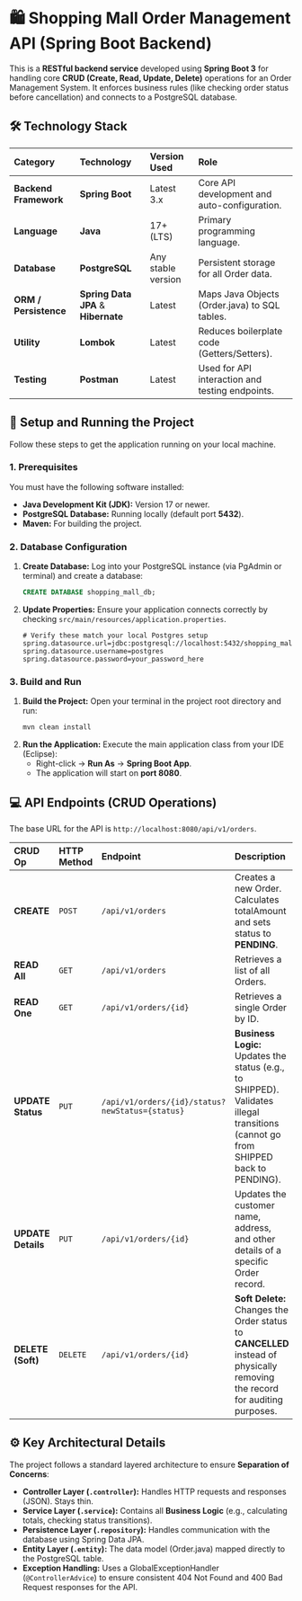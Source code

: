 # 🛍️ Shopping Mall Order Management API (Spring Boot Backend)

This is a **RESTful backend service** developed using **Spring Boot 3** for handling core **CRUD (Create, Read, Update, Delete)** operations for an Order Management System. It enforces business rules (like checking order status before cancellation) and connects to a PostgreSQL database.

## 🛠️ Technology Stack

| Category | Technology | Version Used | Role |
| :--- | :--- | :--- | :--- |
| **Backend Framework** | **Spring Boot** | Latest 3.x | Core API development and auto-configuration. |
| **Language** | **Java** | 17+ (LTS) | Primary programming language. |
| **Database** | **PostgreSQL** | Any stable version | Persistent storage for all Order data. |
| **ORM / Persistence** | **Spring Data JPA** & **Hibernate** | Latest | Maps Java Objects ($\text{Order.java}$) to SQL tables. |
| **Utility** | **Lombok** | Latest | Reduces boilerplate code (Getters/Setters). |
| **Testing** | **Postman** | Latest | Used for API interaction and testing endpoints. |

## 🚀 Setup and Running the Project

Follow these steps to get the application running on your local machine.

### 1\. Prerequisites

You must have the following software installed:

  * **Java Development Kit (JDK):** Version 17 or newer.
  * **PostgreSQL Database:** Running locally (default port **5432**).
  * **Maven:** For building the project.

### 2\. Database Configuration

1.  **Create Database:** Log into your PostgreSQL instance (via PgAdmin or terminal) and create a database:
    ```sql
    CREATE DATABASE shopping_mall_db;
    ```
2.  **Update Properties:** Ensure your application connects correctly by checking `src/main/resources/application.properties`.
    ```properties
    # Verify these match your local Postgres setup
    spring.datasource.url=jdbc:postgresql://localhost:5432/shopping_mall_db
    spring.datasource.username=postgres
    spring.datasource.password=your_password_here 
    ```

### 3\. Build and Run

1.  **Build the Project:** Open your terminal in the project root directory and run:
    ```bash
    mvn clean install
    ```
2.  **Run the Application:** Execute the main application class from your IDE (Eclipse):
      * Right-click $\rightarrow$ **Run As** $\rightarrow$ **Spring Boot App**.
      * The application will start on **port 8080**.

## 💻 API Endpoints (CRUD Operations)

The base URL for the API is `http://localhost:8080/api/v1/orders`.

| CRUD Op | HTTP Method | Endpoint | Description |
| :--- | :--- | :--- | :--- |
| **CREATE** | `POST` | `/api/v1/orders` | Creates a new Order. Calculates $\text{totalAmount}$ and sets $\text{status}$ to **PENDING**. |
| **READ All**| `GET` | `/api/v1/orders` | Retrieves a list of all Orders. |
| **READ One**| `GET` | `/api/v1/orders/{id}` | Retrieves a single Order by ID. |
| **UPDATE Status** | `PUT` | `/api/v1/orders/{id}/status?newStatus={status}` | **Business Logic:** Updates the status (e.g., to $\text{SHIPPED}$). Validates illegal transitions (cannot go from $\text{SHIPPED}$ back to $\text{PENDING}$). |
| **UPDATE Details** | `PUT` | `/api/v1/orders/{id}` | Updates the customer name, address, and other details of a specific Order record. |
| **DELETE (Soft)** | `DELETE` | `/api/v1/orders/{id}` | **Soft Delete:** Changes the Order $\text{status}$ to **CANCELLED** instead of physically removing the record for auditing purposes. |

## ⚙️ Key Architectural Details

The project follows a standard layered architecture to ensure **Separation of Concerns**:

  * **Controller Layer (`.controller`):** Handles HTTP requests and responses (JSON). Stays thin.
  * **Service Layer (`.service`):** Contains all **Business Logic** (e.g., calculating totals, checking status transitions).
  * **Persistence Layer (`.repository`):** Handles communication with the database using Spring Data JPA.
  * **Entity Layer (`.entity`):** The data model ($\text{Order.java}$) mapped directly to the PostgreSQL table.
  * **Exception Handling:** Uses a $\text{GlobalExceptionHandler}$ (`@ControllerAdvice`) to ensure consistent $\text{404 Not Found}$ and $\text{400 Bad Request}$ responses for the API.
